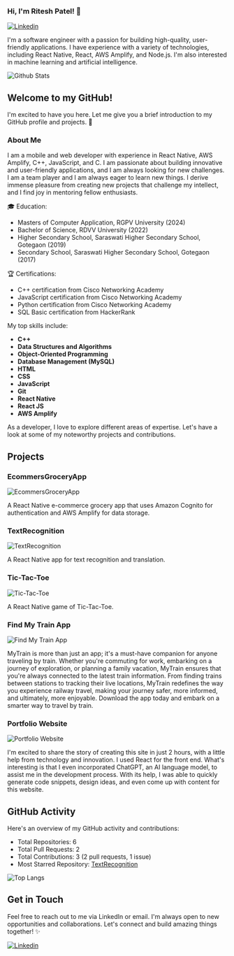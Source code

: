 
<!--
**RiteshPatel748/RiteshPatel748** is a ✨ _special_ ✨ repository because its `README.md` (this file) appears on your GitHub profile.

Here are some ideas to get you started:

- 🔭 I’m currently working on ...
- 🌱 I’m currently learning ...
- 👯 I’m looking to collaborate on ...
- 🤔 I’m looking for help with ...
- 💬 Ask me about ...
- 📫 How to reach me: ...
- 😄 Pronouns: ...
- ⚡ Fun fact: ...
-->

### Hi, I'm Ritesh Patel! 👋

[![Linkedin](https://img.shields.io/badge/-Ritesh%20Patel-blue?style=flat&logo=Linkedin&logoColor=white&link=https://www.linkedin.com/in/ritesh-patel-116911259/)](https://www.linkedin.com/in/ritesh-patel-116911259/)

I'm a software engineer with a passion for building high-quality, user-friendly applications. I have experience with a variety of technologies, including React Native, React, AWS Amplify, and Node.js. I'm also interested in machine learning and artificial intelligence. 

![Github Stats](https://github-readme-stats.vercel.app/api?username=RiteshPatel748)

## Welcome to my GitHub!

I'm excited to have you here. Let me give you a brief introduction to my GitHub profile and projects. 🚀

### About Me

I am a mobile and web developer with experience in React Native, AWS Amplify, C++, JavaScript, and C. I am passionate about building innovative and user-friendly applications, and I am always looking for new challenges. I am a team player and I am always eager to learn new things. I derive immense pleasure from creating new projects that challenge my intellect, and I find joy in mentoring fellow enthusiasts.

🎓 Education:
- Masters of Computer Application, RGPV University (2024)
- Bachelor of Science, RDVV University (2022)
- Higher Secondary School, Saraswati Higher Secondary School, Gotegaon (2019)
- Secondary School, Saraswati Higher Secondary School, Gotegaon (2017)

🏆 Certifications:
- C++ certification from Cisco Networking Academy
- JavaScript certification from Cisco Networking Academy
- Python certification from Cisco Networking Academy
- SQL Basic certification from HackerRank

My top skills include:
- **C++**
- **Data Structures and Algorithms**
- **Object-Oriented Programming**
- **Database Management (MySQL)**
- **HTML**
- **CSS**
- **JavaScript**
- **Git**
- **React Native**
- **React JS**
- **AWS Amplify**

As a developer, I love to explore different areas of expertise. Let's have a look at some of my noteworthy projects and contributions.

## Projects

### EcommersGroceryApp

![EcommersGroceryApp](https://github.com/RiteshPatel748/E-commers_GroceryApp)

A React Native e-commerce grocery app that uses Amazon Cognito for authentication and AWS Amplify for data storage.

### TextRecognition

![TextRecognition](https://github.com/RiteshPatel748/TextRecognition)

A React Native app for text recognition and translation.

### Tic-Tac-Toe

![Tic-Tac-Toe](https://github.com/RiteshPatel748/Tic_Tac_Toe_App)

A React Native game of Tic-Tac-Toe.

### Find My Train App

![Find My Train App](https://github.com/RiteshPatel748/TrainApp)

MyTrain is more than just an app; it's a must-have companion for anyone traveling by train. Whether you're commuting for work, embarking on a journey of exploration, or planning a family vacation, MyTrain ensures that you're always connected to the latest train information. From finding trains between stations to tracking their live locations, MyTrain redefines the way you experience railway travel, making your journey safer, more informed, and ultimately, more enjoyable. Download the app today and embark on a smarter way to travel by train.

### Portfolio Website

![Portfolio Website](https://github.com/RiteshPatel748/Portfolio_website)

I'm excited to share the story of creating this site in just 2 hours, with a little help from technology and innovation. I used React for the front end. What's interesting is that I even incorporated ChatGPT, an AI language model, to assist me in the development process. With its help, I was able to quickly generate code snippets, design ideas, and even come up with content for this website.

## GitHub Activity

Here's an overview of my GitHub activity and contributions:

- Total Repositories: 6
- Total Pull Requests: 2
- Total Contributions: 3 (2 pull requests, 1 issue)
- Most Starred Repository: [TextRecognition](https://github.com/RiteshPatel748/Text_Recognition)

![Top Langs](https://github-readme-stats.vercel.app/api/top-langs/?username=RiteshPatel748)

## Get in Touch

Feel free to reach out to me via LinkedIn or email. I'm always open to new opportunities and collaborations. Let's connect and build amazing things together! ✨

[![Linkedin](https://img.shields.io/badge/-Ritesh%20Patel-blue?style=for-the-badge&logo=Linkedin&logoColor=white&link=https://www.linkedin.com/in/ritesh-patel-116911259/)](https://www.linkedin.com/in/ritesh-patel-116911259/)
